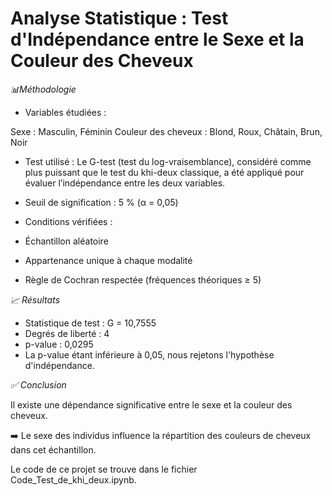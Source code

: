 # Analyse Statistique : Test d'Indépendance entre le Sexe et la Couleur des Cheveux
*📊Méthodologie*
* Variables étudiées :

Sexe : Masculin, Féminin
Couleur des cheveux : Blond, Roux, Châtain, Brun, Noir
* Test utilisé :
Le G-test (test du log-vraisemblance), considéré comme plus puissant que le test du khi-deux classique, a été appliqué pour évaluer l’indépendance entre les deux variables.

* Seuil de signification : 5 % (α = 0,05)

* Conditions vérifiées :

* Échantillon aléatoire
* Appartenance unique à chaque modalité
* Règle de Cochran respectée (fréquences théoriques ≥ 5)

*📈 Résultats*

* Statistique de test : G = 10,7555
* Degrés de liberté : 4
* p-value : 0,0295
* La p-value étant inférieure à 0,05, nous rejetons l'hypothèse d'indépendance.

*✅ Conclusion*

Il existe une dépendance significative entre le sexe et la couleur des cheveux.

➡️ Le sexe des individus influence la répartition des couleurs de cheveux dans cet échantillon.

Le code de ce projet se trouve dans le fichier Code_Test_de_khi_deux.ipynb.

